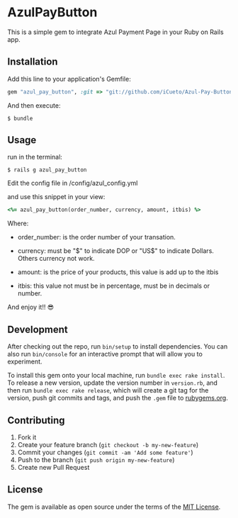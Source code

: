 # AzulPayButton

This is a simple gem to integrate Azul Payment Page in your Ruby on Rails app.

## Installation

Add this line to your application's Gemfile:

```ruby
gem "azul_pay_button", :git => "git://github.com/iCueto/Azul-Pay-Button.git"
```

And then execute:

    $ bundle

## Usage

run in the terminal:

    $ rails g azul_pay_button

Edit the config file in /config/azul_config.yml

and use this snippet in your view:

```ruby
<%= azul_pay_button(order_number, currency, amount, itbis) %>
```
Where:

* order_number: is the order number of your transation.

* currency: must be "$" to indicate DOP or "US$" to indicate Dollars. Others currency not work.

* amount: is the price of your products, this value is add up to the itbis

* itbis: this value not must be in percentage, must be in decimals or number.

And enjoy it!! 😎

## Development

After checking out the repo, run `bin/setup` to install dependencies. You can also run `bin/console` for an interactive prompt that will allow you to experiment.

To install this gem onto your local machine, run `bundle exec rake install`. To release a new version, update the version number in `version.rb`, and then run `bundle exec rake release`, which will create a git tag for the version, push git commits and tags, and push the `.gem` file to [rubygems.org](https://rubygems.org).

## Contributing

1. Fork it
2. Create your feature branch (`git checkout -b my-new-feature`)
3. Commit your changes (`git commit -am 'Add some feature'`)
4. Push to the branch (`git push origin my-new-feature`)
5. Create new Pull Request

## License

The gem is available as open source under the terms of the [MIT License](http://opensource.org/licenses/MIT).
